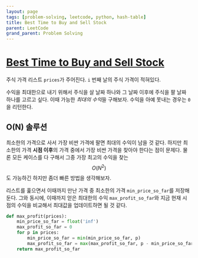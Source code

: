 ```yaml
---
layout: page
tags: [problem-solving, leetcode, python, hash-table]
title: Best Time to Buy and Sell Stock
parent: LeetCode
grand_parent: Problem Solving
---
```


# [Best Time to Buy and Sell Stock](https://leetcode.com/problems/best-time-to-buy-and-sell-stock/)

 주식 가격 리스트 `prices`가 주어진다. `i` 번째 날의 주식 가격이
 적혀있다.

 수익을 최대한으로 내기 위해서 주식을 살 날짜 하나와 그 날짜 이후에
 주식을 팔 날짜 하나를 고르고 싶다. 이때 가능한 *최대의 수익*을
 구해보자. 수익을 아예 못내는 경우는 `0`을 리턴한다.

## O(N) 솔루션

 최소한의 가격으로 사서 가장 비싼 가격에 팔면 최대의 수익이 남을 것
 같다. 하지만 최소한의 가격 **시점 이후**의 가격 중에서 가장 비싼
 가격을 찾아야 한다는 점이 문제다. 물론 모든 케이스를 다 구해서 그중
 가장 최고의 수익을 찾는 $$ O(N^2) $$ 도 가능하긴 하지만 좀더 빠른
 방법을 생각해보자.

 리스트를 훑으면서 이때까지 만난 가격 중 최소한의 가격
 `min_price_so_far`를 저장해둔다. 그와 동시에, 이때까지 얻은 최대한의
 수익 `max_profit_so_far`와 지금 현재 시점의 수익을 비교해서 최대값을
 업데이트하면 될 것 같다.

```python
def max_profit(prices):
    min_price_so_far = float('inf')
    max_profit_so_far = 0
    for p in prices:
        min_price_so_far = min(min_price_so_far, p)
        max_profit_so_far = max(max_profit_so_far, p - min_price_so_far)
    return max_profit_so_far
```
